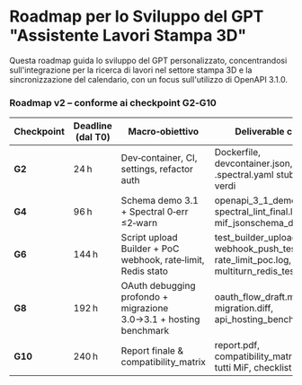 # Roadmap per lo Sviluppo del GPT "Assistente Lavori Stampa 3D"

Questa roadmap guida lo sviluppo del GPT personalizzato, concentrandosi sull'integrazione per la ricerca di lavori nel settore stampa 3D e la sincronizzazione del calendario, con un focus sull'utilizzo di OpenAPI 3.1.0.


### Roadmap v2 – conforme ai checkpoint G2‑G10

| Checkpoint | Deadline (dal T0) | Macro‑obiettivo | Deliverable chiave |
|------------|------------------|-----------------|--------------------|
| **G2** | 24 h | Dev‑container, CI, settings, refactor auth | Dockerfile, devcontainer.json, .spectral.yaml stub, tests verdi |
| **G4** | 96 h | Schema demo 3.1 + Spectral 0‑err ≤2‑warn | openapi_3_1_demo.json, spectral_lint_final.log, mif_jsonschema_dialect.json |
| **G6** | 144 h | Script upload Builder + PoC webhook, rate‑limit, Redis stato | test_builder_upload.py, webhook_push_test.log, rate_limit_poc.log, multiturn_redis_test.log |
| **G8** | 192 h | OAuth debugging profondo + migrazione 3.0→3.1 + hosting benchmark | oauth_flow_draft.mmd, migration.diff, api_hosting_benchmark.csv |
| **G10** | 240 h | Report finale & compatibility_matrix | report.pdf, compatibility_matrix.csv, tutti MiF, checklist firmata | 